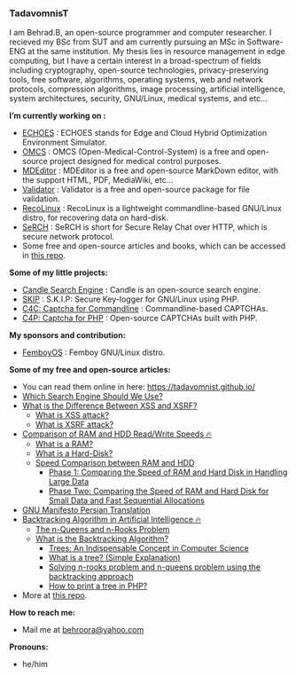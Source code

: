 ### TadavomnisT

I am Behrad.B, an open-source programmer and computer researcher. I recieved my BSc from SUT and am currently pursuing an MSc in Software-ENG at the same institution. My thesis lies in resource management in edge computing, but I have a certain interest in a broad-spectrum of fields including cryptography, open-source technologies, privacy-preserving tools, free software, algorithms, operating systems, web and network protocols, compression algorithms, image processing, artificial intelligence, system architectures, security, GNU/Linux, medical systems, and etc...

**I’m currently working on :**
+ [ECHOES](https://github.com/TadavomnisT/ECHOES) : ECHOES stands for Edge and Cloud Hybrid Optimization Environment Simulator.
+ [OMCS](https://github.com/Tadavomnism/Open-Medical-Control-System) : OMCS (Open-Medical-Control-System) is a free and open-source project designed for medical control purposes.
+ [MDEditor](https://github.com/TadavomnisT/MDEditor) : MDEditor is a free and open-source MarkDown editor, with the support HTML, PDF, MediaWiki, etc...
+ [Validator](https://github.com/TadavomnisT/validator) : Validator is a free and open-source package for file validation.
+ [RecoLinux](https://github.com/TadavomnisT/RecoLinux) : RecoLinux is a lightweight commandline-based GNU/Linux distro, for recovering data on hard-disk. 
+ [SeRCH](https://github.com/TadavomnisT/SeRCH) :  SeRCH is short for Secure Relay Chat over HTTP, which is secure network protocol.
+ Some free and open-source articles and books, which can be accessed in [this repo](https://github.com/TadavomnisT/Free_Books-Documents). 

**Some of my little projects:**
+ [Candle Search Engine](https://github.com/TadavomnisT/candle_search_engine) : Candle is an open-source search engine.
+ [SKIP](https://github.com/TadavomnisT/SKIP) : S.K.I.P: Secure Key-logger for GNU/Linux using PHP.
+ [C4C: Captcha for Commandline](https://github.com/TadavomnisT/captcha-for-commandline) : Commandline-based CAPTCHAs.
+ [C4P: Captcha for PHP](https://github.com/TadavomnisT/captcha_for_php) : Open-source CAPTCHAs built with PHP.

**My sponsors and contribution:**
+ [FemboyOS](https://github.com/Sugaryyyy/FemboyOS) : Femboy GNU/Linux distro.

**Some of my free and open-source articles:**
* You can read them online in here: https://tadavomnist.github.io/
* [Which Search Engine Should We Use?](https://github.com/TadavomnisT/Free_Books-Documents/tree/main/Articles/2-which-search-engine-En)
* [What is the Difference Between XSS and XSRF?](https://github.com/TadavomnisT/Free_Books-Documents/tree/main/Articles/3-XSS-XSRF-En)
     * [What is XSS attack?](https://github.com/TadavomnisT/Free_Books-Documents/tree/main/Articles/3-XSS-XSRF-En#what-is-xss-attack)
     * [What is XSRF attack?](https://github.com/TadavomnisT/Free_Books-Documents/tree/main/Articles/3-XSS-XSRF-En#what-is-a-csrfxsrf-attack)
*  [Comparison of RAM and HDD Read/Write Speeds 🔥](https://github.com/TadavomnisT/Free_Books-Documents/tree/main/Articles/4-RAM-vs-HDD-En)
      *  [What is a RAM?](https://github.com/TadavomnisT/Free_Books-Documents/tree/main/Articles/4-RAM-vs-HDD-En#what-is-a-ram)
      *  [What is a Hard-Disk?](https://github.com/TadavomnisT/Free_Books-Documents/tree/main/Articles/4-RAM-vs-HDD-En#what-is-a-hard-disk)
      *  [Speed Comparison between RAM and HDD](https://github.com/TadavomnisT/Free_Books-Documents/tree/main/Articles/4-RAM-vs-HDD-En#comparison-of-hard-disk-and-ram-speed)
            * [Phase 1: Comparing the Speed of RAM and Hard Disk in Handling Large Data](https://github.com/TadavomnisT/Free_Books-Documents/tree/main/Articles/4-RAM-vs-HDD-En#phase-1-comparing-the-speed-of-ram-and-hard-disk-in-handling-large-data)
            * [Phase Two: Comparing the Speed of RAM and Hard Disk for Small Data and Fast Sequential Allocations](https://github.com/TadavomnisT/Free_Books-Documents/tree/main/Articles/4-RAM-vs-HDD-En#phase-two-comparing-the-speed-of-ram-and-hard-disk-for-small-data-and-fast-sequential-allocations)
* [GNU Manifesto Persian Translation](https://github.com/TadavomnisT/Free_Books-Documents/tree/main/Articles/6-GNU-manifesto-persian-translation)
* [Backtracking Algorithm in Artificial Intelligence 🔥](https://github.com/TadavomnisT/Free_Books-Documents/tree/main/Articles/5-backtracking-En)
    * [The n-Queens and n-Rooks Problem](https://github.com/TadavomnisT/Free_Books-Documents/tree/main/Articles/5-backtracking-En#the-n-queens-and-n-rooks-problem)
    * [What is the Backtracking Algorithm?](https://github.com/TadavomnisT/Free_Books-Documents/tree/main/Articles/5-backtracking-En#what-is-the-backtracking-algorithm)
        * [Trees: An Indispensable Concept in Computer Science](https://github.com/TadavomnisT/Free_Books-Documents/tree/main/Articles/5-backtracking-En#trees-an-indispensable-concept-in-computer-science)
        * [What is a tree? (Simple Explanation)](https://github.com/TadavomnisT/Free_Books-Documents/tree/main/Articles/5-backtracking-En#what-is-a-tree-simple-explanation)
        * [Solving n-rooks problem and n-queens problem using the backtracking approach](https://github.com/TadavomnisT/Free_Books-Documents/tree/main/Articles/5-backtracking-En#solving-n-rooks-problem-and-n-queens-problem-using-the-backtracking-approach)
        * [How to print a tree in PHP?](https://github.com/TadavomnisT/Free_Books-Documents/tree/main/Articles/5-backtracking-En#how-to-print-a-tree-in-php)
* More at [this repo](https://github.com/TadavomnisT/Free_Books-Documents).

**How to reach me:**
+ Mail me at behroora@yahoo.com

**Pronouns:** 
+ he/him

